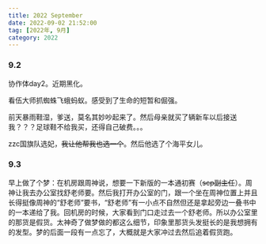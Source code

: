 ```yaml
---
title: 2022 September
date: 2022-09-02 21:52:00
tag: [2022年, 9月]
category: 2022
---
```


### 9.2

协作体day2。近期黑化。

看伍大师抓蜘蛛飞蛾蚂蚁。感受到了生命的短暂和倔强。

前天暴雨鞋湿，爹送，莫名其妙吵起来了。然后母亲就买了辆新车以后接送我？？？足球鞋不给我买，还得自己破费。。。

zzc国旗队选妃，~~我让他帮我也选一个~~。然后他选了个海平女儿。

### 9.3

早上做了个梦：在机房跟周神说，想要一下新版的一本通初赛（~~scp副主任~~）。周神让我去办公室找舒老师要。然后我打开办公室的门，跟一个坐在周神位置上并且长得挺像周神的“舒老师”要书，“舒老师”有一小点不自然但还是拿起旁边一叠书中的一本递给了我。回机房的时候，大家看到门口走过去一个舒老师。所以办公室里的那货是假货。太神奇了做梦做的都这么细节，印象里那货头发挺长的是我想拥有的发型。梦的后面一段有一点忘了，大概就是大家冲过去然后追着假货跑。